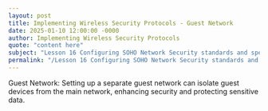 ```yaml
---
layout: post
title: Implementing Wireless Security Protocols - Guest Network
date: 2025-01-10 12:00:00 -0000
author: Implementing Wireless Security Protocols
quote: "content here"
subject: "Lesson 16 Configuring SOHO Network Security standards and specifications"
permalink: "/Lesson 16 Configuring SOHO Network Security standards and specifications/Implementing Wireless Security Protocols/Implementing Wireless Security Protocols - Guest Network"
---
```


Guest Network: Setting up a separate guest network can isolate guest devices from the main network, enhancing security and protecting sensitive data.
